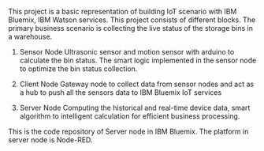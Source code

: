 This project is a basic representation of building IoT scenario with IBM Bluemix, IBM Watson services. This project consists of different blocks. The primary business scenario is collecting the live status of the storage bins in a warehouse.

1. Sensor Node 
  Ultrasonic sensor and motion sensor with arduino to calculate the bin status. The smart logic implemented in the sensor node to optimize the bin status collection.

2. Client Node 
  Gateway node to collect data from sensor nodes and act as a hub to push all the sensors data to IBM Bluemix IoT services

3. Server Node 
  Computing the historical and real-time device data, smart algorithm to intelligent calculation for efficient business processing.

This is the code repository of Server node in IBM Bluemix. The platform in server node is Node-RED.
